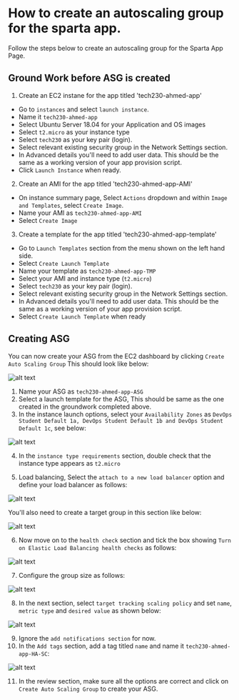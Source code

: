 # How to create an autoscaling group for the sparta app.

Follow the steps below to create an autoscaling group for the Sparta App Page.

## Ground Work before ASG is created

1. Create an EC2 instane for the app titled 'tech230-ahmed-app'

- Go to `instances` and select `launch instance`.
- Name it `tech230-ahmed-app`
- Select Ubuntu Server 18.04 for your Application and OS images
- Select `t2.micro` as your instance type
- Select `tech230` as your key pair (login).
- Select relevant existing security group in the Network Settings section.
- In Advanced details you'll need to add user data. This should be the same as a working version of your app provision script.
- Click `Launch Instance` when ready.

2. Create an AMI for the app titled 'tech230-ahmed-app-AMI'

- On instance summary page, Select `Actions` dropdown and within `Image and Templates`, select `Create Image`.
- Name your AMI as `tech230-ahmed-app-AMI`
- Select `Create Image`

3. Create a template for the app titled 'tech230-ahmed-app-template'

- Go to `Launch Templates` section from the menu shown on the left hand side.
- Select `Create Launch Template`
- Name your template as `tech230-ahmed-app-TMP`
- Select your AMI and instance type (`t2.micro`)
- Select `tech230` as your key pair (login).
- Select relevant existing security group in the Network Settings section.
- In Advanced details you'll need to add user data. This should be the same as a working version of your app provision script.
- Select `Create Launch Template` when ready

## Creating ASG

You can now create your ASG from the EC2 dashboard by clicking `Create Auto Scaling Group`
This should look like below:

![alt text](./assets/create-asg.png)

1. Name your ASG as `tech230-ahmed-app-ASG`
2. Select a launch template for the ASG, This should be same as the one created in the groundwork completed above.
3. In the instance launch options, select your `Availability Zones` as `DevOps Student Default 1a, DevOps Student Default 1b and DevOps Student Default 1c`, see below:

![alt text](./assets/avb-zones.png)

4. In the `instance type requirements` section, double check that the instance type appears as `t2.micro`

5. Load balancing, Select the `attach to a new load balancer` option and define your load balancer as follows:

![alt text](./assets/load-balancer.png)

You'll also need to create a target group in this section like below:

![alt text](./assets/target-group.png)

6. Now move on to the `health check` section and tick the box showing `Turn on Elastic Load Balancing health checks` as follows:

![alt text](./assets/health-check.png)

7. Configure the group size as follows:

![alt text](./assets/group%20size.png)

8. In the next section, select `target tracking scaling policy` and set `name`, `metric type` and `desired value` as shown below:

![alt text](/assets/scaling-policy.png)

9. Ignore the `add notifications section` for now.
10. In the `Add tags` section, add a tag titled `name` and name it `tech230-ahmed-app-HA-SC`:

![alt text](./assets/add-tag.png)

11. In the review section, make sure all the options are correct and click on `Create Auto Scaling Group` to create your ASG.
